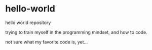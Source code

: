 # hello-world
hello world repository

trying to train myself in the programming mindset, and how to code.

not sure what my favorite code is, yet...
